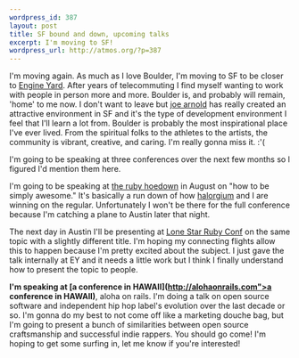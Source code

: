 ```yaml
--- 
wordpress_id: 387
layout: post
title: SF bound and down, upcoming talks
excerpt: I'm moving to SF!
wordpress_url: http://atmos.org/?p=387
---
```

I'm moving again.  As much as I love Boulder, I'm moving to SF to be closer to <a href="http://engineyard.com">Engine Yard</a>.  After years of telecommuting I find myself wanting to work with people in person more and more.  Boulder is, and probably will remain, 'home' to me now.  I don't want to leave but <a href="http://joearnold.com">joe arnold</a> has really created an attractive environment in SF and it's the type of development environment I feel that I'll learn a lot from.  Boulder is probably the most inspirational place I've ever lived.  From the spiritual folks to the athletes to the artists, the community is vibrant, creative, and caring.  I'm really gonna miss it. :'(

I'm going to be speaking at three conferences over the next few months so I figured I'd mention them here.

I'm going to be speaking at [the ruby hoedown](http://rubyhoedown.com) in
August on "how to be simply awesome."  It's basically a run down of how
[halorgium](http://github.com/halorgium) and I are winning on the regular.
Unfortunately I won't be there for the full conference because I'm catching a
plane to Austin later that night.

The next day in Austin I'll be presenting at <a
href="http://lonestarrubyconf.com/">Lone Star Ruby Conf</a> on the same topic
with a slightly different title.  I'm hoping my connecting flights allow this
to happen because I'm pretty excited about the subject.  I just gave the talk
internally at EY and it needs a little work but I think I finally understand
how to present the topic to people.

**I'm speaking at [a conference in HAWAII](http://alohaonrails.com">a conference in
HAWAII)**, aloha on rails.  I'm doing a talk on open source software and
independent hip hop label's evolution over the last decade or so.  I'm gonna do
my best to not come off like a marketing douche bag, but I'm going to present a
bunch of similarities between open source craftsmanship and successful indie
rappers.  You should go come!  I'm hoping to get some surfing in, let me know
if you're interested!

